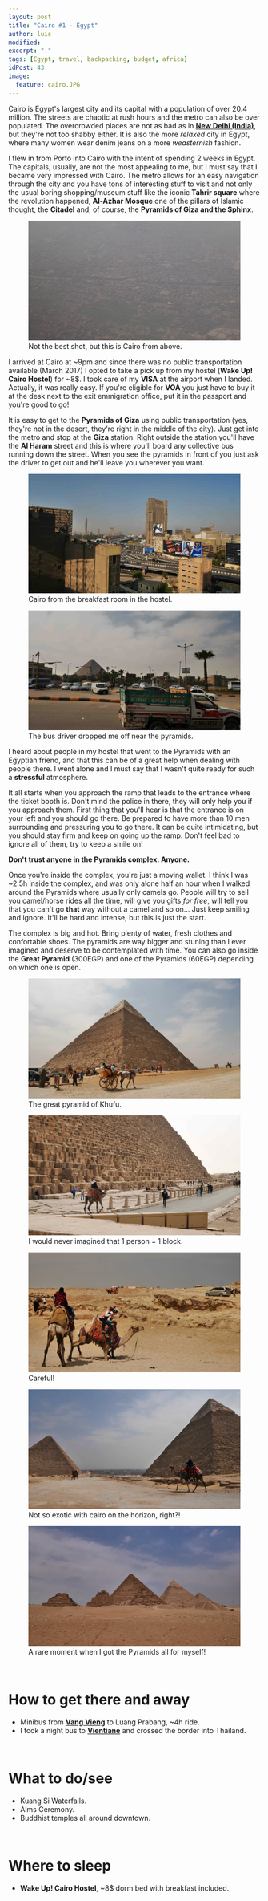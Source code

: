 ```yaml
---
layout: post
title: "Cairo #1 - Egypt"
author: luis
modified:
excerpt: "."
tags: [Egypt, travel, backpacking, budget, africa]
idPost: 43
image:
  feature: cairo.JPG
---
```


Cairo is Egypt's largest city and its capital with a population of over 20.4 million. The streets are chaotic at rush hours and the metro can also be over populated. The overcrowded places are not as bad as in <b><a href="{{site.url}}/Delhi" target="_blank">New Delhi (India)</a></b>, but they're not too shabby either. It is also the more <i>relaxed</i> city in Egypt, where many women wear denim jeans on a more <i>weasternish</i> fashion.

I flew in from Porto into Cairo with the intent of spending 2 weeks in Egypt. The capitals, usually, are not the most appealing to me, but I must say that I became very impressed with Cairo. The metro allows for an easy navigation through the city and you have tons of interesting stuff to visit and not only the usual boring shopping/museum stuff like the iconic <b>Tahrir square</b> where the revolution happened, <b>Al-Azhar Mosque</b> one of the pillars of Islamic thought, the <b>Citadel</b> and, of course, the <b>Pyramids of Giza and the Sphinx</b>.

<figure>
	<a href="../images/egypt/cairo/cairo1.JPG"><img src="../images/egypt/cairo/cairo1.JPG"></a>
	<figcaption>Not the best shot, but this is Cairo from above.</figcaption>
</figure>

I arrived at Cairo at ~9pm and since there was no public transportation available (March 2017) I opted to take a pick up from my hostel (<b>Wake Up! Cairo Hostel</b>) for ~8$. I took care of my <b>VISA</b> at the airport when I landed. Actually, it was really easy. If you're eligible for <b>VOA</b> you just have to buy it at the desk next to the exit emmigration office, put it in the passport and you're good to go!

It is easy to get to the <b>Pyramids of Giza</b> using public transportation (yes, they're not in the desert, they're right in the middle of the city). Just get into the metro and stop at the <b>Giza</b> station. Right outside the station you'll have the <b>Al Haram</b> street and this is where you'll board any collective bus running down the street. When you see the pyramids in front of you just ask the driver to get out and he'll leave you wherever you want.

<figure>
	<a href="../images/egypt/cairo/cairo2.JPG"><img src="../images/egypt/cairo/cairo2.JPG"></a>
	<figcaption>Cairo from the breakfast room in the hostel.</figcaption>
</figure>

<figure>
	<a href="../images/egypt/cairo/cairo3.JPG"><img src="../images/egypt/cairo/cairo3.JPG"></a>
	<figcaption>The bus driver dropped me off near the pyramids.</figcaption>
</figure>

I heard about people in my hostel that went to the Pyramids with an Egyptian friend, and that this can be of a great help when dealing with people there. I went alone and I must say that I wasn't quite ready for such a <b>stressful</b> atmosphere.

It all starts when you approach the ramp that leads to the entrance where the ticket booth is. Don't mind the police in there, they will only help you if you approach them. First thing that you'll hear is that the entrance is on your left and you should go there. Be prepared to have more than 10 men surrounding and pressuring you to go there. It can be quite intimidating, but you should stay firm and keep on going up the ramp. Don't feel bad to ignore all of them, try to keep a smile on!

<b><highlight><middle>Don't trust anyone in the Pyramids complex. Anyone.</middle></highlight></b>

Once you're inside the complex, you're just a moving wallet. I think I was ~2.5h inside the complex, and was only alone half an hour when I walked around the Pyramids where usually only camels go. People will try to sell you camel/horse rides all the time, will give you gifts <i>for free</i>, will tell you that you can't go <b>that</b> way without a camel and so on... Just keep smiling and ignore. It'll be hard and intense, but this is just the start.

The complex is big and hot. Bring plenty of water, fresh clothes and confortable shoes. The pyramids are way bigger and stuning than I ever imagined and deserve to be contemplated with time. You can also go inside the <b>Great Pyramid</b> (300EGP) and one of the Pyramids (60EGP) depending on which one is open.

<figure>
	<a href="../images/egypt/cairo/cairo4.JPG"><img src="../images/egypt/cairo/cairo4.JPG"></a>
	<figcaption>The great pyramid of Khufu.</figcaption>
</figure>

<figure>
	<a href="../images/egypt/cairo/cairo5.JPG"><img src="../images/egypt/cairo/cairo5.JPG"></a>
	<figcaption>I would never imagined that 1 person = 1 block.</figcaption>
</figure>

<figure>
	<a href="../images/egypt/cairo/cairo6.JPG"><img src="../images/egypt/cairo/cairo6.JPG"></a>
	<figcaption>Careful!</figcaption>
</figure>

<figure>
	<a href="../images/egypt/cairo/cairo7.JPG"><img src="../images/egypt/cairo/cairo7.JPG"></a>
	<figcaption>Not so exotic with cairo on the horizon, right?!</figcaption>
</figure>

<figure>
	<a href="../images/egypt/cairo/cairo8.JPG"><img src="../images/egypt/cairo/cairo8.JPG"></a>
	<figcaption>A rare moment when I got the Pyramids all for myself!</figcaption>
</figure>

<br>
<h1>How to get there and away</h1>
<ul>
<li>Minibus from <b><a href="{{site.url}}/VangVieng" target="_blank">Vang Vieng</a></b> to Luang Prabang, ~4h ride.</li>
<li>I took a night bus to <b><a href="{{site.url}}/Vientiane" target="_blank">Vientiane</a></b> and crossed the border into Thailand.</li>
</ul>

<br>
<h1>What to do/see</h1>
<ul>
<li>Kuang Si Waterfalls.</li>
<li>Alms Ceremony.</li>
<li>Buddhist temples all around downtown.</li>
</ul>

<br>
<h1>Where to sleep</h1>
<ul>
<li><b>Wake Up! Cairo Hostel</b>, ~8$ dorm bed with breakfast included.</li>
</ul>